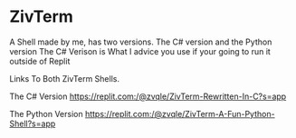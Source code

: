 # ZivTerm
A Shell made by me, has two versions. The C# version and the Python version
The C# Verison is What I advice you use if your going to run it outside of Replit

Links To Both ZivTerm Shells.

The C# Version
https://replit.com:/@zvqle/ZivTerm-Rewritten-In-C?s=app

The Python Version
https://replit.com:/@zvqle/ZivTerm-A-Fun-Python-Shell?s=app
